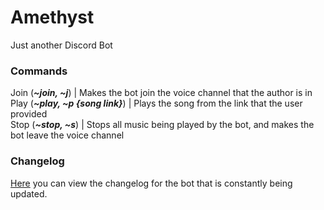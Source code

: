 # Amethyst
Just another Discord Bot

### Commands
Join (_**~join, ~j**_) | Makes the bot join the voice channel that the author is in  
Play (_**~play, ~p {song link}**_) | Plays the song from the link that the user provided  
Stop (_**~stop, ~s**_) | Stops all music being played by the bot, and makes the bot leave the voice channel  

### Changelog
[Here](https://github.com/Joystick299/Amethyst/blob/master/changelog.md) you can view the changelog for the bot that is constantly being updated.  
